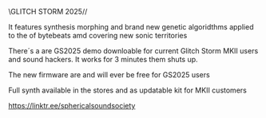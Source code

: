 \\GLITCH STORM 2025//

It features synthesis morphing and brand new genetic algoridthms applied to the of bytebeats amd covering new sonic territories

There´s a are GS2025 demo downloable for current Glitch Storm MKII users and sound hackers. It works for 3 minutes them shuts up. 

The new firmware are and will ever be free for GS2025 users

Full synth available in the stores and as updatable kit for MKII customers

https://linktr.ee/sphericalsoundsociety
